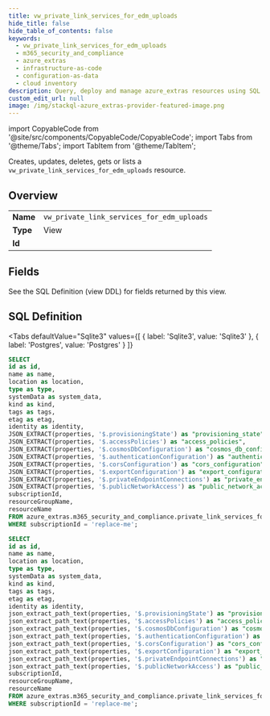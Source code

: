 ```yaml
--- 
title: vw_private_link_services_for_edm_uploads
hide_title: false
hide_table_of_contents: false
keywords:
  - vw_private_link_services_for_edm_uploads
  - m365_security_and_compliance
  - azure_extras
  - infrastructure-as-code
  - configuration-as-data
  - cloud inventory
description: Query, deploy and manage azure_extras resources using SQL
custom_edit_url: null
image: /img/stackql-azure_extras-provider-featured-image.png
---
```


import CopyableCode from '@site/src/components/CopyableCode/CopyableCode';
import Tabs from '@theme/Tabs';
import TabItem from '@theme/TabItem';

Creates, updates, deletes, gets or lists a <code>vw_private_link_services_for_edm_uploads</code> resource.

## Overview
<table><tbody>
<tr><td><b>Name</b></td><td><code>vw_private_link_services_for_edm_uploads</code></td></tr>
<tr><td><b>Type</b></td><td>View</td></tr>
<tr><td><b>Id</b></td><td><CopyableCode code="azure_extras.m365_security_and_compliance.vw_private_link_services_for_edm_uploads" /></td></tr>
</tbody></table>

## Fields

See the SQL Definition (view DDL) for fields returned by this view.

## SQL Definition

<Tabs
defaultValue="Sqlite3"
values={[
{ label: 'Sqlite3', value: 'Sqlite3' },
{ label: 'Postgres', value: 'Postgres' }
]}
>
<TabItem value="Sqlite3">

```sql
SELECT
id as id,
name as name,
location as location,
type as type,
systemData as system_data,
kind as kind,
tags as tags,
etag as etag,
identity as identity,
JSON_EXTRACT(properties, '$.provisioningState') as "provisioning_state",
JSON_EXTRACT(properties, '$.accessPolicies') as "access_policies",
JSON_EXTRACT(properties, '$.cosmosDbConfiguration') as "cosmos_db_configuration",
JSON_EXTRACT(properties, '$.authenticationConfiguration') as "authentication_configuration",
JSON_EXTRACT(properties, '$.corsConfiguration') as "cors_configuration",
JSON_EXTRACT(properties, '$.exportConfiguration') as "export_configuration",
JSON_EXTRACT(properties, '$.privateEndpointConnections') as "private_endpoint_connections",
JSON_EXTRACT(properties, '$.publicNetworkAccess') as "public_network_access",
subscriptionId,
resourceGroupName,
resourceName
FROM azure_extras.m365_security_and_compliance.private_link_services_for_edm_uploads
WHERE subscriptionId = 'replace-me';
```

</TabItem>
<TabItem value="Postgres">

```sql
SELECT
id as id,
name as name,
location as location,
type as type,
systemData as system_data,
kind as kind,
tags as tags,
etag as etag,
identity as identity,
json_extract_path_text(properties, '$.provisioningState') as "provisioning_state",
json_extract_path_text(properties, '$.accessPolicies') as "access_policies",
json_extract_path_text(properties, '$.cosmosDbConfiguration') as "cosmos_db_configuration",
json_extract_path_text(properties, '$.authenticationConfiguration') as "authentication_configuration",
json_extract_path_text(properties, '$.corsConfiguration') as "cors_configuration",
json_extract_path_text(properties, '$.exportConfiguration') as "export_configuration",
json_extract_path_text(properties, '$.privateEndpointConnections') as "private_endpoint_connections",
json_extract_path_text(properties, '$.publicNetworkAccess') as "public_network_access",
subscriptionId,
resourceGroupName,
resourceName
FROM azure_extras.m365_security_and_compliance.private_link_services_for_edm_uploads
WHERE subscriptionId = 'replace-me';
```

</TabItem>
</Tabs>
